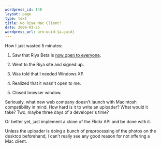 ```yaml
--- 
wordpress_id: 140
layout: page
type: text
title: No Riya Mac Client?
date: 2006-03-25  
wordpress_url: urn:uuid:{a.guid}
---
```

<p>How I just wasted 5 minutes:</p>

<ol>
<li><p>Saw that Riya Beta is <a href="http://www.horsepigcow.com/2006/03/door-is-open.html" title="The Door is Open">now open to everyone</a>.</p></li>
<li><p>Went to the Riya site and signed up.</p></li>
<li><p>Was told that I needed Windows XP.</p></li>
<li><p>Realized that it wasn't open to me.</p></li>
<li><p>Closed browser window.</p></li>
</ol>

<p>Seriously, what new web company doesn't launch with Macintosh compatibility in mind.  How hard is it to write an uploader?  What would it take?  Two, maybe three days of a developer's time?  </p>

<p>Or better yet, just implement a clone of the Flickr API and be done with it.  </p>

<p>Unless the uploader is doing a bunch of preprocessing of the photos on the desktop beforehand, I can't really see any good reason for not offering a Mac client.</p>
